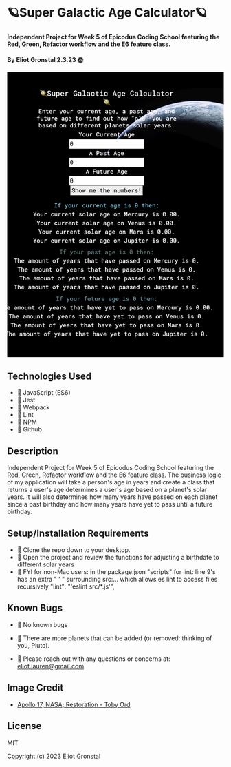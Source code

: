 # 🪐Super Galactic Age Calculator🪐

#### Independent Project for Week 5 of Epicodus Coding School featuring the Red, Green, Refactor workflow and the E6 feature class.

#### By Eliot Gronstal 2.3.23 🌞

![Age Calc](AgeCalc.png)

## Technologies Used

* 💫 JavaScript (ES6)
* 💫 Jest
* 💫 Webpack
* 💫 Lint
* 💫 NPM
* 💫 Github

## Description

Independent Project for Week 5 of Epicodus Coding School featuring the Red, Green, Refactor workflow and the E6 feature class. The business logic of my application will take a person's age in years and create a class that returns a user's age determines a user's age based on a planet's solar years. It will also determines how many years have passed on each planet since a past birthday and how many years have yet to pass until a future birthday.

## Setup/Installation Requirements

* 💫 Clone the repo down to your desktop.
* 💫 Open the project and review the functions for adjusting a birthdate to different solar years
* 💫 FYI for non-Mac users: in the package.json "scripts" for lint: line 9's has an extra " ' " surrounding src:... which allows es lint to access files recursively  "lint": "'eslint src/*.js'",

## Known Bugs

* 💫 No known bugs

* 💫 There are more planets that can be added (or removed: thinking of you, Pluto).

* 💫 Please reach out with any questions or concerns at: [eliot.lauren@gmail.com](eliot.lauren@gmail.com)

## Image Credit

* [Apollo 17, NASA; Restoration - Toby Ord](https://apod.nasa.gov/apod/ap230513.html)

## License

MIT

Copyright (c) 2023 Eliot Gronstal